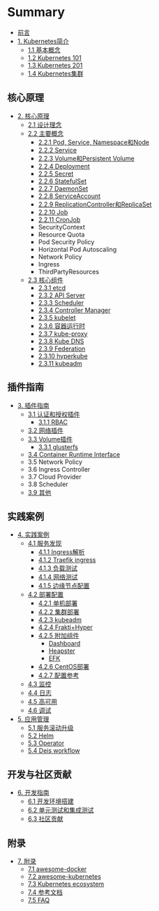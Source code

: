 # Summary

- [前言](README.md)
- [1. Kubernetes简介](introduction/index.md)
  - [1.1 基本概念](introduction/concepts.md)
  - [1.2 Kubernetes 101](introduction/101.md)
  - [1.3 Kubernetes 201](introduction/201.md)
  - [1.4 Kubernetes集群](introduction/cluster.md)

## 核心原理

- [2. 核心原理](architecture/index.md)
  - [2.1 设计理念](architecture/concepts.md)
  - [2.2 主要概念](architecture/objects.md)
    - [2.2.1 Pod, Service, Namespace和Node](introduction/concepts.md)
    - [2.2.2 Service](architecture/Service.md)
    - [2.2.3 Volume和Persistent Volume](architecture/Volume.md)
    - [2.2.4 Deployment](architecture/deployment.md)
    - [2.2.5 Secret](architecture/Secret.md)
    - [2.2.6 StatefulSet](architecture/statefulset.md)
    - [2.2.7 DaemonSet](architecture/daemonset.md)
    - [2.2.8 ServiceAccount](architecture/serviceaccount.md)
    - [2.2.9 ReplicationController和ReplicaSet](architecture/replicaset.md)
    - [2.2.10 Job](architecture/job.md)
    - [2.2.11 CronJob](architecture/cronjob.md)
    - SecurityContext
    - Resource Quota
    - Pod Security Policy
    - Horizontal Pod Autoscaling
    - Network Policy
    - Ingress
    - ThirdPartyResources
  - [2.3 核心组件](components/index.md)
    - [2.3.1 etcd](components/etcd.md)
    - [2.3.2 API Server](components/apiserver.md)
    - [2.3.3 Scheduler](components/scheduler.md)
    - [2.3.4 Controller Manager](components/controller-manager.md)
    - [2.3.5 kubelet](components/kubelet.md)
    - [2.3.6 容器运行时](components/container-runtime.md)
    - [2.3.7 kube-proxy](components/kube-proxy.md)
    - [2.3.8 Kube DNS](components/kube-dns.md)
    - [2.3.9 Federation](components/federation.md)
    - [2.3.10 hyperkube](components/hyperkube.md)
    - [2.3.11 kubeadm](architecture/kubeadm.md)

## 插件指南

- [3. 插件指南](plugins/index.md)
  - [3.1 认证和授权插件](plugins/auth.md)
    - [3.1.1 RBAC](plugins/rbac.md)
  - [3.2 网络插件](plugins/network.md)
  - [3.3 Volume插件](plugins/volume.md)
    - [3.3.1 glusterfs](plugins/glusterfs.md)
  - [3.4 Container Runtime Interface](plugins/CRI.md)
  - 3.5 Network Policy
  - 3.6 Ingress Controller
  - 3.7 Cloud Provider
  - 3.8 Scheduler
  - [3.9 其他](plugins/other.md)

## 实践案例

- [4. 实践案例](practice/index.md)
  - [4.1 服务发现](practice/service-discovery-lb/service-discovery-and-load-balancing.md)
    - [4.1.1 Ingress解析](practice/service-discovery-lb/ingress-concept.md)
    - [4.1.2 Traefik ingress](practice/service-discovery-lb/traefik-ingress-installation.md)
    - [4.1.3 负载测试](practice/service-discovery-lb/distributed-load-test.md)
    - [4.1.4 网络测试](practice/service-discovery-lb/network-and-cluster-perfermance-test.md)
    - [4.1.5 边缘节点配置](practice/service-discovery-lb/edge-node-configuration.md)
  - [4.2 部署配置](deploy/index.md)
    - [4.2.1 单机部署](deploy/single.md)
    - [4.2.2 集群部署](deploy/cluster.md)
    - [4.2.3 kubeadm](deploy/kubeadm.md)
    - [4.2.4 Frakti+Hyper](deploy/frakti/index.md)
    - [4.2.5 附加组件](addons/index.md)
      - [Dashboard](addons/dashboard.md)
      - [Heapster](addons/heapster.md)
      - [EFK](addons/efk.md)
    - [4.2.6 CentOS部署](https://github.com/feiskyer/kubernetes-handbook/blob/master/deploy/centos/install-kbernetes1.6-on-centos.md)
    - [4.2.7 配置参考](deploy/kubernetes-configuration-best-practice.md)
  - [4.3 监控](monitor/index.md)
  - [4.4 日志](deploy/logging.md)
  - [4.5 高可用](practice/ha.md)
  - [4.6 调试](practice/debugging.md)
- [5. 应用管理](apps/index.md)
  - [5.1 服务滚动升级](apps/service-rolling-update.md)
  - [5.2 Helm](apps/helm-app.md)
  - [5.3 Operator](apps/operator.md)
  - [5.4 Deis workflow](apps/deis.md)

## 开发与社区贡献

- [6. 开发指南](dev/index.md)
  - [6.1 开发环境搭建](dev/index.md)
  - [6.2 单元测试和集成测试](dev/testing.md)
  - [6.3 社区贡献](dev/contribute.md)

## 附录

- [7. 附录](appendix/index.md)
  - [7.1 awesome-docker](appendix/awesome-docker.md)
  - [7.2 awesome-kubernetes](appendix/awesome-kubernetes.md)
  - [7.3 Kubernetes ecosystem](ecosystem.md)
  - [7.4 参考文档](reference.md)
  - [7.5 FAQ](FAQ.md)
